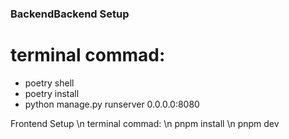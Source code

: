 ### BackendBackend Setup
# terminal commad: 
- poetry shell 
- poetry install 
- python manage.py runserver 0.0.0.0:8080 

Frontend Setup \n
terminal commad: \n
pnpm install \n
pnpm dev



